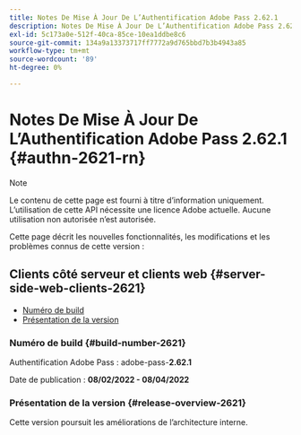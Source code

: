 ```yaml
---
title: Notes De Mise À Jour De L’Authentification Adobe Pass 2.62.1
description: Notes De Mise À Jour De L’Authentification Adobe Pass 2.62.1
exl-id: 5c173a0e-512f-40ca-85ce-10ea1ddbe8c6
source-git-commit: 134a9a13373717ff7772a9d765bbd7b3b4943a85
workflow-type: tm+mt
source-wordcount: '89'
ht-degree: 0%

---
```


# Notes De Mise À Jour De L’Authentification Adobe Pass 2.62.1 {#authn-2621-rn}

>[!NOTE]
>
>Le contenu de cette page est fourni à titre d’information uniquement. L’utilisation de cette API nécessite une licence Adobe actuelle. Aucune utilisation non autorisée n’est autorisée.

Cette page décrit les nouvelles fonctionnalités, les modifications et les problèmes connus de cette version :

## Clients côté serveur et clients web {#server-side-web-clients-2621}

* [Numéro de build](#build-number-2621)
* [Présentation de la version](#release-overview-2621)

### Numéro de build {#build-number-2621}

Authentification Adobe Pass : adobe-pass-**2.62.1**

Date de publication : **08/02/2022 - 08/04/2022**

### Présentation de la version {#release-overview-2621}

Cette version poursuit les améliorations de l’architecture interne.
